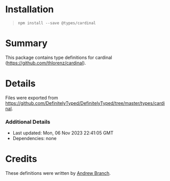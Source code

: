 # Installation
> `npm install --save @types/cardinal`

# Summary
This package contains type definitions for cardinal (https://github.com/thlorenz/cardinal).

# Details
Files were exported from https://github.com/DefinitelyTyped/DefinitelyTyped/tree/master/types/cardinal.

### Additional Details
 * Last updated: Mon, 06 Nov 2023 22:41:05 GMT
 * Dependencies: none

# Credits
These definitions were written by [Andrew Branch](https://github.com/andrewbranch).
